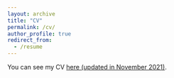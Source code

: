 ```yaml
---
layout: archive
title: "CV"
permalink: /cv/
author_profile: true
redirect_from:
  - /resume
---
```


You can see my CV [here (updated in November 2021)](/files/Bikina_FullCV_Nov2021-2.pdf). 
